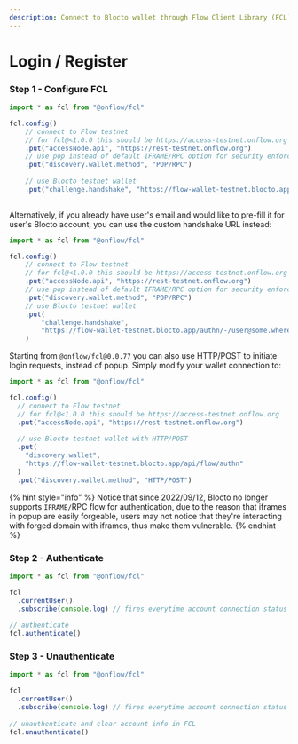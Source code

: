 ```yaml
---
description: Connect to Blocto wallet through Flow Client Library (FCL)
---
```


# Login / Register

### Step 1 - Configure FCL

```javascript
import * as fcl from "@onflow/fcl"

fcl.config()
    // connect to Flow testnet
    // for fcl@<1.0.0 this should be https://access-testnet.onflow.org
    .put("accessNode.api", "https://rest-testnet.onflow.org")
    // use pop instead of default IFRAME/RPC option for security enforcement
    .put("discovery.wallet.method", "POP/RPC")
    
    // use Blocto testnet wallet
    .put("challenge.handshake", "https://flow-wallet-testnet.blocto.app/authn")
    
```

Alternatively, if you already have user's email and would like to pre-fill it for user's Blocto account, you can use the custom handshake URL instead:

```javascript
import * as fcl from "@onflow/fcl"

fcl.config()
    // connect to Flow testnet
    // for fcl@<1.0.0 this should be https://access-testnet.onflow.org
    .put("accessNode.api", "https://rest-testnet.onflow.org")
    // use pop instead of default IFRAME/RPC option for security enforcement
    .put("discovery.wallet.method", "POP/RPC")
    // use Blocto testnet wallet
    .put(
        "challenge.handshake",
        "https://flow-wallet-testnet.blocto.app/authn/-/user@some.where"
    )
```

Starting from `@onflow/fcl@0.0.77` you can also use HTTP/POST to initiate login requests, instead of popup.  Simply modify your wallet connection to:

```javascript
import * as fcl from "@onflow/fcl"

fcl.config()
  // connect to Flow testnet
  // for fcl@<1.0.0 this should be https://access-testnet.onflow.org
  .put("accessNode.api", "https://rest-testnet.onflow.org")
  
  // use Blocto testnet wallet with HTTP/POST
  .put(
    "discovery.wallet",
    "https://flow-wallet-testnet.blocto.app/api/flow/authn"
  )
  .put("discovery.wallet.method", "HTTP/POST")
```

{% hint style="info" %}
Notice that since 2022/09/12, Blocto no longer supports `IFRAME/`RPC flow for authentication, due to the reason that iframes in popup are easily forgeable, users may not notice that they're interacting with forged domain with iframes, thus make them vulnerable.
{% endhint %}

### Step 2 - Authenticate

```javascript
import * as fcl from "@onflow/fcl"

fcl
  .currentUser()
  .subscribe(console.log) // fires everytime account connection status updates
  
// authenticate
fcl.authenticate()
```

### Step 3 - Unauthenticate

```javascript
import * as fcl from "@onflow/fcl"

fcl
  .currentUser()
  .subscribe(console.log) // fires everytime account connection status updates
  
// unauthenticate and clear account info in FCL
fcl.unauthenticate()
```
